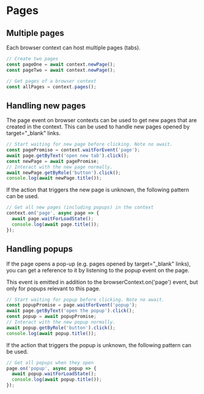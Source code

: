 # Pages

## Multiple pages

Each browser context can host multiple pages
(tabs).

```typescript
// Create two pages
const pageOne = await context.newPage();
const pageTwo = await context.newPage();

// Get pages of a browser context
const allPages = context.pages();
```

## Handling new pages

The page event on browser contexts can be used to
get new pages that are created in the context.
This can be used to handle new pages opened by
target="_blank" links.

```typescript
// Start waiting for new page before clicking. Note no await.
const pagePromise = context.waitForEvent('page');
await page.getByText('open new tab').click();
const newPage = await pagePromise;
// Interact with the new page normally.
await newPage.getByRole('button').click();
console.log(await newPage.title());
```

If the action that triggers the new page is
unknown, the following pattern can be used.

```typescript
// Get all new pages (including popups) in the context
context.on('page', async page => {
  await page.waitForLoadState();
  console.log(await page.title());
});
``` 

## Handling popups

If the page opens a pop-up (e.g. pages opened by
target="_blank" links), you can get a reference to
it by listening to the popup event on the page.

This event is emitted in addition to the
browserContext.on('page') event, but only for
popups relevant to this page.

```typescript
// Start waiting for popup before clicking. Note no await.
const popupPromise = page.waitForEvent('popup');
await page.getByText('open the popup').click();
const popup = await popupPromise;
// Interact with the new popup normally.
await popup.getByRole('button').click();
console.log(await popup.title());
```

If the action that triggers the popup is unknown,
the following pattern can be used.

```typescript
// Get all popups when they open
page.on('popup', async popup => {
  await popup.waitForLoadState();
  console.log(await popup.title());
});
```
